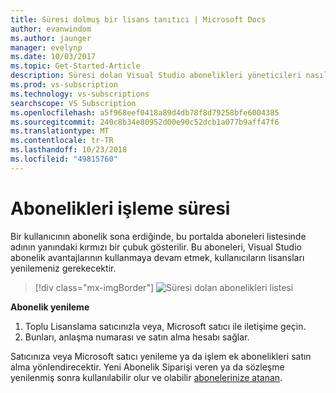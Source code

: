 ```yaml
---
title: Süresi dolmuş bir lisans tanıtıcı | Microsoft Docs
author: evanwindom
ms.author: jaunger
manager: evelynp
ms.date: 10/03/2017
ms.topic: Get-Started-Article
description: Süresi dolan Visual Studio abonelikleri yöneticileri nasıl işleyebileceğini öğrenin
ms.prod: vs-subscription
ms.technology: vs-subscriptions
searchscope: VS Subscription
ms.openlocfilehash: a5f968eef0418a89d4db78f8d79258bfe6004385
ms.sourcegitcommit: 240c8b34e80952d00e90c52dcb1a077b9aff47f6
ms.translationtype: MT
ms.contentlocale: tr-TR
ms.lasthandoff: 10/23/2018
ms.locfileid: "49815760"
---
```

# <a name="handling-expired-subscriptions"></a>Abonelikleri işleme süresi

Bir kullanıcının abonelik sona erdiğinde, bu portalda aboneleri listesinde adının yanındaki kırmızı bir çubuk gösterilir. Bu aboneleri, Visual Studio abonelik avantajlarının kullanmaya devam etmek, kullanıcıların lisansları yenilemeniz gerekecektir. 
> [!div class="mx-imgBorder"]
> ![Süresi dolan abonelikleri listesi](_img/expired-subscriptions/expired-list.png)

**Abonelik yenileme**
1.  Toplu Lisanslama satıcınızla veya, Microsoft satıcı ile iletişime geçin. 
2.  Bunları, anlaşma numarası ve satın alma hesabı sağlar. 

Satıcınıza veya Microsoft satıcı yenileme ya da işlem ek abonelikleri satın alma yönlendirecektir. Yeni Abonelik Siparişi veren ya da sözleşme yenilenmiş sonra kullanılabilir olur ve olabilir [abonelerinize atanan](assign-license.md). 